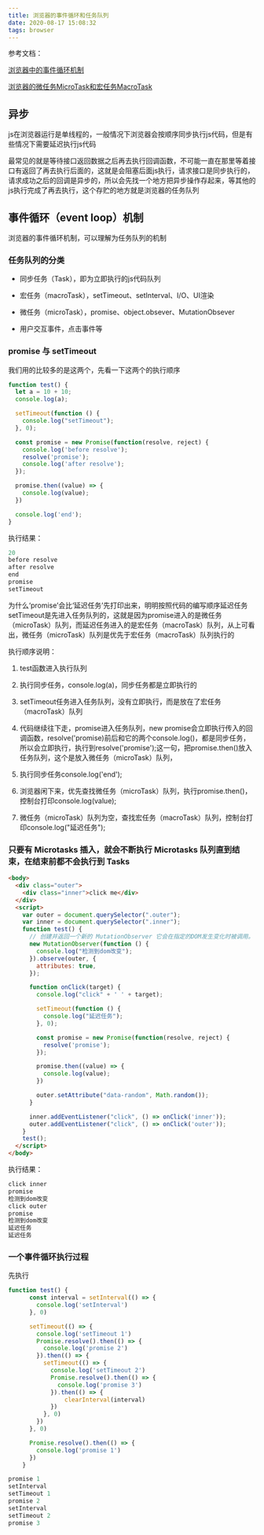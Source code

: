 ```yaml
---
title: 浏览器的事件循环和任务队列
date: 2020-08-17 15:08:32
tags: browser
---
```


参考文档：

[浏览器中的事件循环机制](https://segmentfault.com/a/1190000012748907)

[浏览器的微任务MicroTask和宏任务MacroTask](https://segmentfault.com/a/1190000019059045?utm_source=tag-newest)

## 异步

js在浏览器运行是单线程的，一般情况下浏览器会按顺序同步执行js代码，但是有些情况下需要延迟执行js代码

最常见的就是等待接口返回数据之后再去执行回调函数，不可能一直在那里等着接口有返回了再去执行后面的，这就是会阻塞后面js执行，请求接口是同步执行的，请求成功之后的回调是异步的，所以会先找一个地方把异步操作存起来，等其他的js执行完成了再去执行，这个存贮的地方就是浏览器的任务队列

## 事件循环（event loop）机制

浏览器的事件循环机制，可以理解为任务队列的机制

### 任务队列的分类

- 同步任务（Task），即为立即执行的js代码队列

- 宏任务（macroTask），setTimeout、setInterval、I/O、UI渲染

- 微任务（microTask），promise、object.obsever、MutationObsever

- 用户交互事件，点击事件等

### promise 与 setTimeout

我们用的比较多的是这两个，先看一下这两个的执行顺序

```javascript
function test() {
  let a = 10 + 10;
  console.log(a);

  setTimeout(function () {
    console.log("setTimeout");
  }, 0);

  const promise = new Promise(function(resolve, reject) {
    console.log('before resolve');
    resolve('promise');
    console.log('after resolve');
  });

  promise.then((value) => {
    console.log(value);
  })

  console.log('end');
}
```

执行结果：

```javascript
20
before resolve
after resolve
end
promise
setTimeout
```

为什么‘promise’会比‘延迟任务’先打印出来，明明按照代码的编写顺序延迟任务setTimeout是先进入任务队列的，这就是因为promise进入的是微任务（microTask）队列，而延迟任务进入的是宏任务（macroTask）队列，从上可看出，微任务（microTask）队列是优先于宏任务（macroTask）队列执行的

执行顺序说明：

1. test函数进入执行队列

2. 执行同步任务，console.log(a)，同步任务都是立即执行的

3. setTimeout任务进入任务队列，没有立即执行，而是放在了宏任务（macroTask）队列

4. 代码继续往下走，promise进入任务队列，new promise会立即执行传入的回调函数，resolve('promise)前后和它的两个console.log()，都是同步任务，所以会立即执行，执行到resolve('promise');这一句，把promise.then()放入任务队列，这个是放入微任务（microTask）队列，

5. 执行同步任务console.log('end');

6. 浏览器闲下来，优先查找微任务（microTask）队列，执行promise.then()，控制台打印console.log(value);

7. 微任务（microTask）队列为空，查找宏任务（macroTask）队列，控制台打印console.log("延迟任务");

### 只要有 Microtasks 插入，就会不断执行 Microtasks 队列直到结束，在结束前都不会执行到 Tasks

```html
<body>
  <div class="outer">
    <div class="inner">click me</div>
  </div>
  <script>
    var outer = document.querySelector(".outer");
    var inner = document.querySelector(".inner");
    function test() {
      // 创建并返回一个新的 MutationObserver 它会在指定的DOM发生变化时被调用。
      new MutationObserver(function () {
        console.log("检测到dom改变");
      }).observe(outer, {
        attributes: true,
      });

      function onClick(target) {
        console.log("click" + ' ' + target);

        setTimeout(function () {
          console.log("延迟任务");
        }, 0);

        const promise = new Promise(function(resolve, reject) {
          resolve('promise');
        });

        promise.then((value) => {
          console.log(value);
        })

        outer.setAttribute("data-random", Math.random());
      }

      inner.addEventListener("click", () => onClick('inner'));
      outer.addEventListener("click", () => onClick('outer'));
    }
    test();
  </script>
</body>
```

执行结果：

```javascript
click inner
promise
检测到dom改变
click outer
promise
检测到dom改变
延迟任务
延迟任务
```

### 一个事件循环执行过程

先执行

```javascript
function test() {
      const interval = setInterval(() => {
        console.log('setInterval')
      }, 0)

      setTimeout(() => {  
        console.log('setTimeout 1')
        Promise.resolve().then(() => {
          console.log('promise 2')
        }).then(() => {
          setTimeout(() => {
            console.log('setTimeout 2')
            Promise.resolve().then(() => {
              console.log('promise 3')
            }).then(() => {
                clearInterval(interval)
            })
          }, 0)
        })
      }, 0)

      Promise.resolve().then(() => {
        console.log('promise 1')
      })
    }
```

```javascript
promise 1
setInterval
setTimeout 1
promise 2
setInterval
setTimeout 2
promise 3
```
